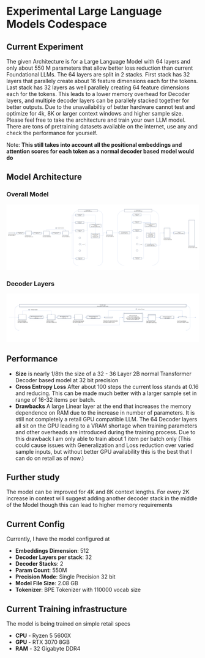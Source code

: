 # Experimental Large Language Models Codespace

## Current Experiment
The given Architecture is for a Large Language Model with 64 layers and only about 550 M parameters that allow better loss reduction than current Foundational LLMs. The 64 layers are split in 2 stacks. First stack has 32 layers that parallely create about 16 feature dimensions each for the tokens. Last stack has 32 layers as well parallely creating 64 feature dimensions each for the tokens. This leads to a lower memory overhead for Decoder layers, and multiple decoder layers can be parallely stacked together for better outputs. Due to the unavailabiltiy of better hardware cannot test and optimize for 4k, 8K or larger context windows and higher sample size. Please feel free to take the architecture and train your own LLM model. There are tons of pretraining datasets available on the internet, use any and check the performance for yourself.

Note: **This still takes into account all the positional embeddings and attention scores for each token as a normal decoder based model would do**

## Model Architecture

### Overall Model
![Architecture](/img/Architecture.png)

### Decoder Layers
![Decoder](/img/Decoder.png)

## Performance

* **Size** is nearly 1/8th the size of a 32 - 36 Layer 2B normal Transformer Decoder based model at 32 bit precision
* **Cross Entropy Loss** After about 100 steps the current loss stands at 0.16 and reducing. This can be made much better with a larger sample set in range of 16-32 items per batch.
* **Drawbacks** A large Linear layer at the end that increases the memory dependence on RAM due to the increase in number of parameters. 
It is still not completely a retail GPU compatible LLM. The 64 Decoder layers all sit on the GPU leading to a VRAM shortage when training parameters and other overheads are introduced during the training process. Due to this drawback I am only able to train about 1 item per batch only (This could cause issues with Generalization and Loss reduction over varied sample inputs, but without better GPU availability this is the best that I can do on retail as of now.)

## Further study
The model can be improved for 4K and 8K context lengths. For every 2K increase in context will suggest adding another decoder stack in the middle of the Model though this can lead to higher memory requirements

## Current Config
Currently, I have the model configured at
* **Embeddings Dimension**: 512
* **Decoder Layers per stack**: 32
* **Decoder Stacks**: 2
* **Param Count**: 550M
* **Precision Mode**: Single Precision 32 bit
* **Model File Size**: 2.08 GB
* **Tokenizer**: BPE Tokenizer with 110000 vocab size

## Current Training infrastructure
The model is being trained on simple retail specs
* **CPU** - Ryzen 5 5600X
* **GPU** - RTX 3070 8GB
* **RAM** - 32 Gigabyte DDR4
